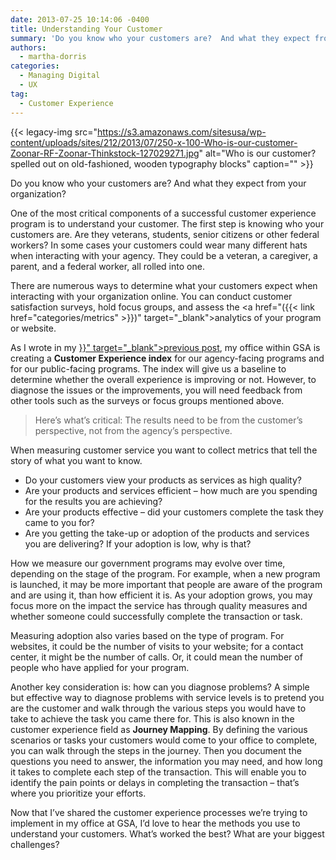 ```yaml
---
date: 2013-07-25 10:14:06 -0400
title: Understanding Your Customer
summary: 'Do you know who your customers are?  And what they expect from your organization? One of the most critical components of a successful customer experience program is to understand your customer. The first step is knowing who your customers are. Are they veterans, students, senior citizens or other federal workers?  In some cases your customers'
authors:
  - martha-dorris
categories:
  - Managing Digital
  - UX
tag:
  - Customer Experience
---
```


{{< legacy-img src="https://s3.amazonaws.com/sitesusa/wp-content/uploads/sites/212/2013/07/250-x-100-Who-is-our-customer-Zoonar-RF-Zoonar-Thinkstock-127029271.jpg" alt="Who is our customer? spelled out on old-fashioned, wooden typography blocks" caption="" >}} 

Do you know who your customers are?  And what they expect from your organization?

One of the most critical components of a successful customer experience program is to understand your customer. The first step is knowing who your customers are. Are they veterans, students, senior citizens or other federal workers?  In some cases your customers could wear many different hats when interacting with your agency. They could be a veteran, a caregiver, a parent, and a federal worker, all rolled into one.

There are numerous ways to determine what your customers expect when interacting with your organization online. You can conduct customer satisfaction surveys, hold focus groups, and assess the <a href="({{< link href="categories/metrics" >}})" target="_blank">analytics</a> of your program or website.

<p dir="ltr">
  As I wrote in my <a href="{{< relref "2013-07-18-how-to-create-a-customer-experience-index.md" >}}" target="_blank">previous post</a>, my office within GSA is creating a <strong>Customer Experience index</strong> for our agency-facing programs and for our public-facing programs. The index will give us a baseline to determine whether the overall experience is improving or not.  However, to diagnose the issues or the improvements, you will need feedback from other tools such as the surveys or focus groups mentioned above.
</p>

> Here’s what’s critical: The results need to be from the customer’s perspective, not from the agency’s perspective.

When measuring customer service you want to collect metrics that tell the story of what you want to know.

  * Do your customers view your products as services as high quality?
  * Are your products and services efficient &#8211; how much are you spending for the results you are achieving?
  * Are your products effective &#8211; did your customers complete the task they came to you for?
  * Are you getting the take-up or adoption of the products and services you are delivering?  If your adoption is low, why is that?

How we measure our government programs may evolve over time, depending on the stage of the program. For example, when a new program is launched, it may be more important that people are aware of the program and are using it, than how efficient it is. As your adoption grows, you may focus more on the impact the service has through quality measures and whether someone could successfully complete the transaction or task.

Measuring adoption also varies based on the type of program. For websites, it could be the number of visits to your website; for a contact center, it might be the number of calls. Or, it could mean the number of people who have applied for your program.

Another key consideration is: how can you diagnose problems? A simple but effective way to diagnose problems with service levels is to pretend you are the customer and walk through the various steps you would have to take to achieve the task you came there for. This is also known in the customer experience field as **Journey Mapping**. By defining the various scenarios or tasks your customers would come to your office to complete, you can walk through the steps in the journey. Then you document the questions you need to answer, the information you may need, and how long it takes to complete each step of the transaction. This will enable you to identify the pain points or delays in completing the transaction &#8211; that’s where you prioritize your efforts.

Now that I&#8217;ve shared the customer experience processes we&#8217;re trying to implement in my office at GSA, I’d love to hear the methods you use to understand your customers. What’s worked the best? What are your biggest challenges?